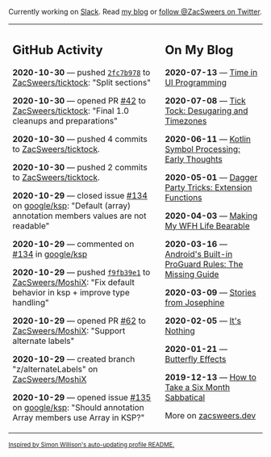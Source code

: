 Currently working on [Slack](https://slack.com/). Read [my blog](https://zacsweers.dev/) or [follow @ZacSweers on Twitter](https://twitter.com/ZacSweers).

<table><tr><td valign="top" width="60%">

## GitHub Activity
<!-- githubActivity starts -->
**2020-10-30** — pushed [`2fc7b978`](https://github.com/ZacSweers/ticktock/commit/2fc7b978b8473abf980d4cd785c71674c4350e0a) to [ZacSweers/ticktock](https://api.github.com/repos/ZacSweers/ticktock): "Split sections"

**2020-10-30** — opened PR [#42](https://api.github.com/repos/ZacSweers/ticktock/pulls/42) to [ZacSweers/ticktock](https://api.github.com/repos/ZacSweers/ticktock): "Final 1.0 cleanups and preparations"

**2020-10-30** — pushed 4 commits to [ZacSweers/ticktock](https://api.github.com/repos/ZacSweers/ticktock).

**2020-10-30** — pushed 2 commits to [ZacSweers/ticktock](https://api.github.com/repos/ZacSweers/ticktock).

**2020-10-29** — closed issue [#134](https://api.github.com/repos/google/ksp/issues/134) on [google/ksp](https://api.github.com/repos/google/ksp): "Default (array) annotation members values are not readable"

**2020-10-29** — commented on [#134](https://github.com/google/ksp/issues/134#issuecomment-719147928) in [google/ksp](https://api.github.com/repos/google/ksp)

**2020-10-29** — pushed [`f9fb39e1`](https://github.com/ZacSweers/MoshiX/commit/f9fb39e1ea2119f11a0233ba0366e728ade40330) to [ZacSweers/MoshiX](https://api.github.com/repos/ZacSweers/MoshiX): "Fix default behavior in ksp + improve type handling"

**2020-10-29** — opened PR [#62](https://api.github.com/repos/ZacSweers/MoshiX/pulls/62) to [ZacSweers/MoshiX](https://api.github.com/repos/ZacSweers/MoshiX): "Support alternate labels"

**2020-10-29** — created branch "z/alternateLabels" on [ZacSweers/MoshiX](https://api.github.com/repos/ZacSweers/MoshiX)

**2020-10-29** — opened issue [#135](https://api.github.com/repos/google/ksp/issues/135) on [google/ksp](https://api.github.com/repos/google/ksp): "Should annotation Array members use Array in KSP?"
<!-- githubActivity ends -->
</td><td valign="top" width="40%">

## On My Blog
<!-- blog starts -->
**2020-07-13** — [Time in UI Programming](https://www.zacsweers.dev/time-in-ui/)

**2020-07-08** — [Tick Tock: Desugaring and Timezones](https://www.zacsweers.dev/ticktock-desugaring-timezones/)

**2020-06-11** — [Kotlin Symbol Processing: Early Thoughts](https://www.zacsweers.dev/kotlin-symbol-processor-early-thoughts/)

**2020-05-01** — [Dagger Party Tricks: Extension Functions](https://www.zacsweers.dev/dagger-party-tricks-extension-functions/)

**2020-04-03** — [Making My WFH Life Bearable](https://www.zacsweers.dev/making-wfh-life-bearable/)

**2020-03-16** — [Android's Built-in ProGuard Rules: The Missing Guide](https://www.zacsweers.dev/android-proguard-rules/)

**2020-03-09** — [Stories from Josephine](https://www.zacsweers.dev/stories-from-josephine/)

**2020-02-05** — [It's Nothing](https://www.zacsweers.dev/its-nothing/)

**2020-01-21** — [Butterfly Effects](https://www.zacsweers.dev/butterfly-effects/)

**2019-12-13** — [How to Take a Six Month Sabbatical](https://www.zacsweers.dev/how-to-take-a-six-month-sabbatical/)
<!-- blog ends -->
More on [zacsweers.dev](https://zacsweers.dev/)
</td></tr></table>

<sub><a href="https://simonwillison.net/2020/Jul/10/self-updating-profile-readme/">Inspired by Simon Willison's auto-updating profile README.</a></sub>